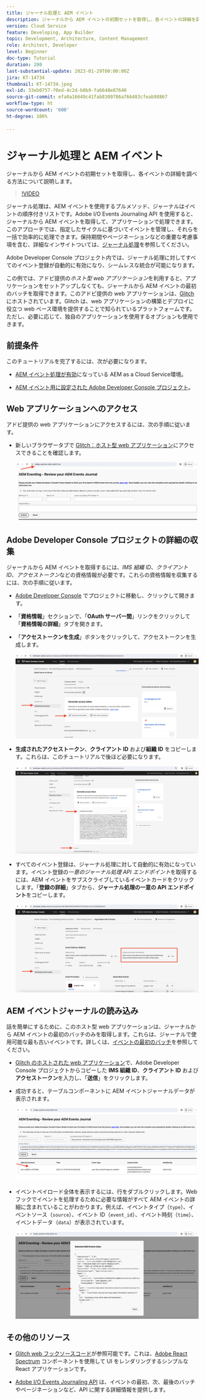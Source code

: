 ```yaml
---
title: ジャーナル処理と AEM イベント
description: ジャーナルから AEM イベントの初期セットを取得し、各イベントの詳細を調べる方法について説明します。
version: Cloud Service
feature: Developing, App Builder
topic: Development, Architecture, Content Management
role: Architect, Developer
level: Beginner
doc-type: Tutorial
duration: 280
last-substantial-update: 2023-01-29T00:00:00Z
jira: KT-14734
thumbnail: KT-14734.jpeg
exl-id: 33eb0757-f0ed-4c2d-b8b9-fa6648e87640
source-git-commit: efa0a16649c41fab8309786a766483cfeab98867
workflow-type: ht
source-wordcount: '600'
ht-degree: 100%

---
```


# ジャーナル処理と AEM イベント

ジャーナルから AEM イベントの初期セットを取得し、各イベントの詳細を調べる方法について説明します。

>[!VIDEO](https://video.tv.adobe.com/v/3427052?quality=12&learn=on)

ジャーナル処理は、AEM イベントを使用するプルメソッド、ジャーナルはイベントの順序付きリストです。Adobe I/O Events Journaling API を使用すると、ジャーナルから AEM イベントを取得して、アプリケーションで処理できます。このアプローチでは、指定したサイクルに基づいてイベントを管理し、それらを一括で効率的に処理できます。保持期間やページネーションなどの重要な考慮事項を含む、詳細なインサイトついては、[ジャーナル処理](https://developer.adobe.com/events/docs/guides/journaling_intro/)を参照してください。

Adobe Developer Console プロジェクト内では、ジャーナル処理に対してすべてのイベント登録が自動的に有効になり、シームレスな統合が可能になります。

この例では、アドビ提供の&#x200B;_ホスト型 web アプリケーション_&#x200B;を利用すると、アプリケーションをセットアップしなくても、ジャーナルから AEM イベントの最初のバッチを取得できます。このアドビ提供の web アプリケーションは、[Glitch](https://glitch.com/) にホストされています。Glitch は、web アプリケーションの構築とデプロイに役立つ web ベース環境を提供することで知られているプラットフォームです。ただし、必要に応じて、独自のアプリケーションを使用するオプションも使用できます。

## 前提条件

このチュートリアルを完了するには、次が必要になります。

- [AEM イベント処理が有効](https://developer.adobe.com/experience-cloud/experience-manager-apis/guides/events/#enable-aem-events-on-your-aem-cloud-service-environment)になっている AEM as a Cloud Service環境。

- [AEM イベント用に設定された Adobe Developer Console プロジェクト](https://developer.adobe.com/experience-cloud/experience-manager-apis/guides/events/#how-to-subscribe-to-aem-events-in-the-adobe-developer-console)。

## Web アプリケーションへのアクセス

アドビ提供の web アプリケーションにアクセスするには、次の手順に従います。

- 新しいブラウザータブで [Glitch：ホスト型 web アプリケーション](https://indigo-speckle-antler.glitch.me/)にアクセスできることを確認します。

  ![Glitch：ホスト型 web アプリケーション](../assets/examples/journaling/glitch-hosted-web-application.png)

## Adobe Developer Console プロジェクトの詳細の収集

ジャーナルから AEM イベントを取得するには、_IMS 組織 ID_、_クライアント ID_、_アクセストークン_&#x200B;などの資格情報が必要です。これらの資格情報を収集するには、次の手順に従います。

- [Adobe Developer Console](https://developer.adobe.com) でプロジェクトに移動し、クリックして開きます。

- 「**資格情報**」セクションで、「**OAuth サーバー間**」リンクをクリックして「**資格情報の詳細**」タブを開きます。

- 「**アクセストークンを生成**」ボタンをクリックして、アクセストークンを生成します。

  ![Adobe Developer Console プロジェクトのアクセストークンの生成](../assets/examples/journaling/adobe-developer-console-project-generate-access-token.png)

- **生成されたアクセストークン**、**クライアント ID** および&#x200B;**組織 ID** をコピーします。これらは、このチュートリアルで後ほど必要になります。

  ![Adobe Developer Console プロジェクトの資格情報のコピー](../assets/examples/journaling/adobe-developer-console-project-copy-credentials.png)

- すべてのイベント登録は、ジャーナル処理に対して自動的に有効になっています。イベント登録の&#x200B;_一意のジャーナル処理 API エンドポイント_&#x200B;を取得するには、AEM イベントをサブスクライブしているイベントカードをクリックします。「**登録の詳細**」タブから、**ジャーナル処理の一意の API エンドポイント**&#x200B;をコピーします。

  ![Adobe Developer Console プロジェクトのイベントカード](../assets/examples/journaling/adobe-developer-console-project-events-card.png)

## AEM イベントジャーナルの読み込み

話を簡単にするために、このホスト型 web アプリケーションは、ジャーナルから AEM イベントの最初のバッチのみを取得します。これらは、ジャーナルで使用可能な最も古いイベントです。詳しくは、[イベントの最初のバッチ](https://developer.adobe.com/events/docs/guides/api/journaling_api/#fetching-your-first-batch-of-events-from-the-journal)を参照してください。

- [Glitch のホストされた web アプリケーション](https://indigo-speckle-antler.glitch.me/)で、Adobe Developer Console プロジェクトからコピーした **IMS 組織 ID**、**クライアント ID** および&#x200B;**アクセストークン**&#x200B;を入力し、「**送信**」をクリックします。

- 成功すると、テーブルコンポーネントに AEM イベントジャーナルデータが表示されます。

  ![AEM イベントジャーナルデータ](../assets/examples/journaling/load-journal.png)

- イベントペイロード全体を表示するには、行をダブルクリックします。Web フックでイベントを処理するために必要な情報がすべて AEM イベントの詳細に含まれていることがわかります。例えば、イベントタイプ（`type`）、イベントソース（`source`）、イベント ID（`event_id`）、イベント時刻（`time`）、イベントデータ（`data`）が表示されています。

  ![AEM イベントペイロードの全体](../assets/examples/journaling/complete-journal-data.png)

## その他のリソース

- [Glitch web フックソースコード](https://glitch.com/edit/#!/indigo-speckle-antler)が参照可能です。これは、[Adobe React Spectrum](https://react-spectrum.adobe.com/react-spectrum/index.html) コンポーネントを使用して UI をレンダリングするシンプルな React アプリケーションです。

- [Adobe I/O Events Journaling API](https://developer.adobe.com/events/docs/guides/api/journaling_api/) は、イベントの最初、次、最後のバッチやページネーションなど、API に関する詳細情報を提供します。
